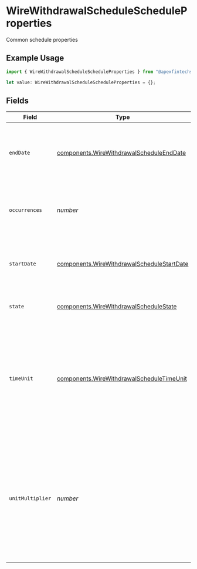 # WireWithdrawalScheduleScheduleProperties

Common schedule properties

## Example Usage

```typescript
import { WireWithdrawalScheduleScheduleProperties } from "@apexfintechsolutions/ascend-sdk/models/components";

let value: WireWithdrawalScheduleScheduleProperties = {};
```

## Fields

| Field                                                                                                                                                                           | Type                                                                                                                                                                            | Required                                                                                                                                                                        | Description                                                                                                                                                                     | Example                                                                                                                                                                         |
| ------------------------------------------------------------------------------------------------------------------------------------------------------------------------------- | ------------------------------------------------------------------------------------------------------------------------------------------------------------------------------- | ------------------------------------------------------------------------------------------------------------------------------------------------------------------------------- | ------------------------------------------------------------------------------------------------------------------------------------------------------------------------------- | ------------------------------------------------------------------------------------------------------------------------------------------------------------------------------- |
| `endDate`                                                                                                                                                                       | [components.WireWithdrawalScheduleEndDate](../../models/components/wirewithdrawalscheduleenddate.md)                                                                            | :heavy_minus_sign:                                                                                                                                                              | The schedule end date if there is a finite number of occurrences                                                                                                                | {<br/>"day": 31,<br/>"month": 12,<br/>"year": 2024<br/>}                                                                                                                        |
| `occurrences`                                                                                                                                                                   | *number*                                                                                                                                                                        | :heavy_minus_sign:                                                                                                                                                              | The number of occurrences (empty or 0 indicates unlimited occurrences)                                                                                                          | 12                                                                                                                                                                              |
| `startDate`                                                                                                                                                                     | [components.WireWithdrawalScheduleStartDate](../../models/components/wirewithdrawalschedulestartdate.md)                                                                        | :heavy_minus_sign:                                                                                                                                                              | The schedule start date                                                                                                                                                         | {<br/>"day": 1,<br/>"month": 1,<br/>"year": 2024<br/>}                                                                                                                          |
| `state`                                                                                                                                                                         | [components.WireWithdrawalScheduleState](../../models/components/wirewithdrawalschedulestate.md)                                                                                | :heavy_minus_sign:                                                                                                                                                              | The state of the represented schedule                                                                                                                                           | ACTIVE                                                                                                                                                                          |
| `timeUnit`                                                                                                                                                                      | [components.WireWithdrawalScheduleTimeUnit](../../models/components/wirewithdrawalscheduletimeunit.md)                                                                          | :heavy_minus_sign:                                                                                                                                                              | The time unit used to calculate the interval between transfers. The time period between transfers in a scheduled series is the unit of time times the multiplier                | MONTH                                                                                                                                                                           |
| `unitMultiplier`                                                                                                                                                                | *number*                                                                                                                                                                        | :heavy_minus_sign:                                                                                                                                                              | The multiplier used to determine the length of the interval between transfers. The time period between transfers in a scheduled series is the unit of time times the multiplier | 1                                                                                                                                                                               |
